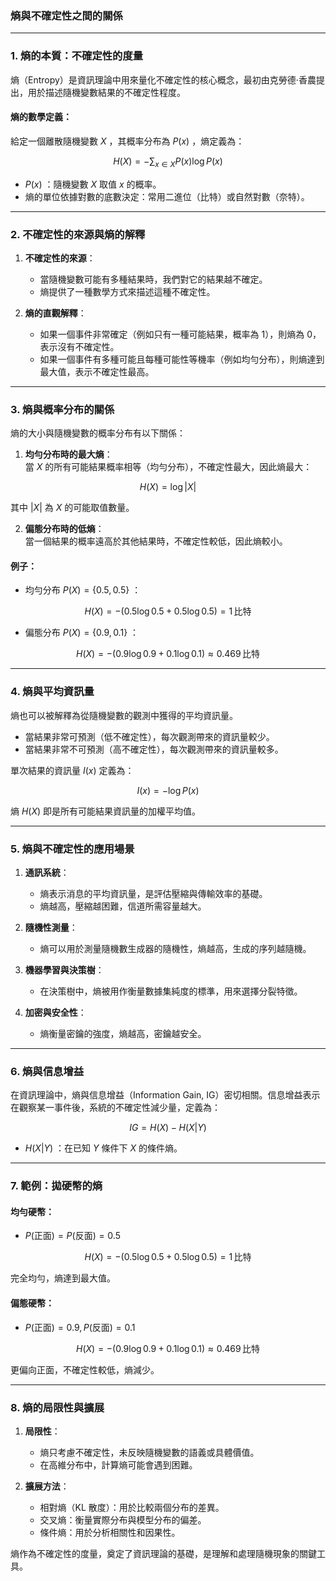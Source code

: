 ### 熵與不確定性之間的關係

---

### **1. 熵的本質：不確定性的度量**

熵（Entropy）是資訊理論中用來量化不確定性的核心概念，最初由克勞德·香農提出，用於描述隨機變數結果的不確定性程度。

#### 熵的數學定義：

給定一個離散隨機變數  $`X`$ ，其概率分布為  $`P(x)`$ ，熵定義為：

```math
H(X) = -\sum_{x \in X} P(x) \log P(x)
```

-  $`P(x)`$ ：隨機變數  $`X`$  取值  $`x`$  的概率。
- 熵的單位依據對數的底數決定：常用二進位（比特）或自然對數（奈特）。

---

### **2. 不確定性的來源與熵的解釋**

1. **不確定性的來源**：
   - 當隨機變數可能有多種結果時，我們對它的結果越不確定。
   - 熵提供了一種數學方式來描述這種不確定性。

2. **熵的直觀解釋**：
   - 如果一個事件非常確定（例如只有一種可能結果，概率為 1），則熵為 0，表示沒有不確定性。
   - 如果一個事件有多種可能且每種可能性等機率（例如均勻分布），則熵達到最大值，表示不確定性最高。

---

### **3. 熵與概率分布的關係**

熵的大小與隨機變數的概率分布有以下關係：

1. **均勻分布時的最大熵**：  
   當  $`X`$  的所有可能結果概率相等（均勻分布），不確定性最大，因此熵最大：
   
```math
H(X) = \log |X|
```

   其中  $`|X|`$  為  $`X`$  的可能取值數量。

2. **偏態分布時的低熵**：  
   當一個結果的概率遠高於其他結果時，不確定性較低，因此熵較小。

#### 例子：
- 均勻分布  $`P(X) = \{0.5, 0.5\}`$ ：  
  
```math
H(X) = - (0.5 \log 0.5 + 0.5 \log 0.5) = 1 \, \text{比特}
```

- 偏態分布  $`P(X) = \{0.9, 0.1\}`$ ：  
  
```math
H(X) = - (0.9 \log 0.9 + 0.1 \log 0.1) \approx 0.469 \, \text{比特}
```


---

### **4. 熵與平均資訊量**

熵也可以被解釋為從隨機變數的觀測中獲得的平均資訊量。  
- 當結果非常可預測（低不確定性），每次觀測帶來的資訊量較少。
- 當結果非常不可預測（高不確定性），每次觀測帶來的資訊量較多。

單次結果的資訊量  $`I(x)`$  定義為：

```math
I(x) = -\log P(x)
```

熵  $`H(X)`$  即是所有可能結果資訊量的加權平均值。

---

### **5. 熵與不確定性的應用場景**

1. **通訊系統**：
   - 熵表示消息的平均資訊量，是評估壓縮與傳輸效率的基礎。
   - 熵越高，壓縮越困難，信道所需容量越大。

2. **隨機性測量**：
   - 熵可以用於測量隨機數生成器的隨機性，熵越高，生成的序列越隨機。

3. **機器學習與決策樹**：
   - 在決策樹中，熵被用作衡量數據集純度的標準，用來選擇分裂特徵。

4. **加密與安全性**：
   - 熵衡量密鑰的強度，熵越高，密鑰越安全。

---

### **6. 熵與信息增益**

在資訊理論中，熵與信息增益（Information Gain, IG）密切相關。信息增益表示在觀察某一事件後，系統的不確定性減少量，定義為：

```math
IG = H(X) - H(X|Y)
```

-  $`H(X|Y)`$ ：在已知  $`Y`$  條件下  $`X`$  的條件熵。

---

### **7. 範例：拋硬幣的熵**

#### 均勻硬幣：
-  $`P(\text{正面}) = P(\text{反面}) = 0.5`$ 

```math
H(X) = - (0.5 \log 0.5 + 0.5 \log 0.5) = 1 \, \text{比特}
```

完全均勻，熵達到最大值。

#### 偏態硬幣：
-  $`P(\text{正面}) = 0.9, P(\text{反面}) = 0.1`$ 

```math
H(X) = - (0.9 \log 0.9 + 0.1 \log 0.1) \approx 0.469 \, \text{比特}
```

更偏向正面，不確定性較低，熵減少。

---

### **8. 熵的局限性與擴展**

1. **局限性**：
   - 熵只考慮不確定性，未反映隨機變數的語義或具體價值。
   - 在高維分布中，計算熵可能會遇到困難。

2. **擴展方法**：
   - 相對熵（KL 散度）：用於比較兩個分布的差異。
   - 交叉熵：衡量實際分布與模型分布的偏差。
   - 條件熵：用於分析相關性和因果性。

熵作為不確定性的度量，奠定了資訊理論的基礎，是理解和處理隨機現象的關鍵工具。